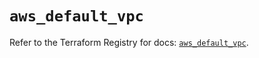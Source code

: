 # `aws_default_vpc`

Refer to the Terraform Registry for docs: [`aws_default_vpc`](https://registry.terraform.io/providers/hashicorp/aws/5.100.0/docs/resources/default_vpc).
